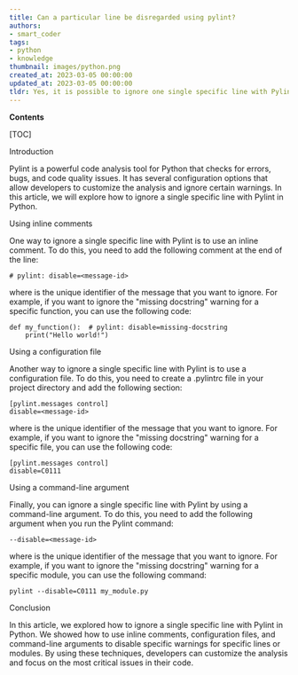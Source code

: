 ```yaml
---
title: Can a particular line be disregarded using pylint?
authors:
- smart_coder
tags:
- python
- knowledge
thumbnail: images/python.png
created_at: 2023-03-05 00:00:00
updated_at: 2023-03-05 00:00:00
tldr: Yes, it is possible to ignore one single specific line with Pylint in Python by adding a `# pylint disable` comment at the end of the line.
---
```


**Contents**

[TOC]

Introduction 

Pylint is a powerful code analysis tool for Python that checks for errors, bugs, and code quality issues. It has several configuration options that allow developers to customize the analysis and ignore certain warnings. In this article, we will explore how to ignore a single specific line with Pylint in Python.

Using inline comments 

One way to ignore a single specific line with Pylint is to use an inline comment. To do this, you need to add the following comment at the end of the line:

```# pylint: disable=<message-id>```

where <message-id> is the unique identifier of the message that you want to ignore. For example, if you want to ignore the "missing docstring" warning for a specific function, you can use the following code:

```
def my_function():  # pylint: disable=missing-docstring
    print("Hello world!")
```

Using a configuration file 

Another way to ignore a single specific line with Pylint is to use a configuration file. To do this, you need to create a .pylintrc file in your project directory and add the following section:

```
[pylint.messages control]
disable=<message-id>
```

where <message-id> is the unique identifier of the message that you want to ignore. For example, if you want to ignore the "missing docstring" warning for a specific file, you can use the following code:

```
[pylint.messages control]
disable=C0111
```

Using a command-line argument 

Finally, you can ignore a single specific line with Pylint by using a command-line argument. To do this, you need to add the following argument when you run the Pylint command:

```--disable=<message-id>```

where <message-id> is the unique identifier of the message that you want to ignore. For example, if you want to ignore the "missing docstring" warning for a specific module, you can use the following command:

```pylint --disable=C0111 my_module.py```

Conclusion 

In this article, we explored how to ignore a single specific line with Pylint in Python. We showed how to use inline comments, configuration files, and command-line arguments to disable specific warnings for specific lines or modules. By using these techniques, developers can customize the analysis and focus on the most critical issues in their code.
